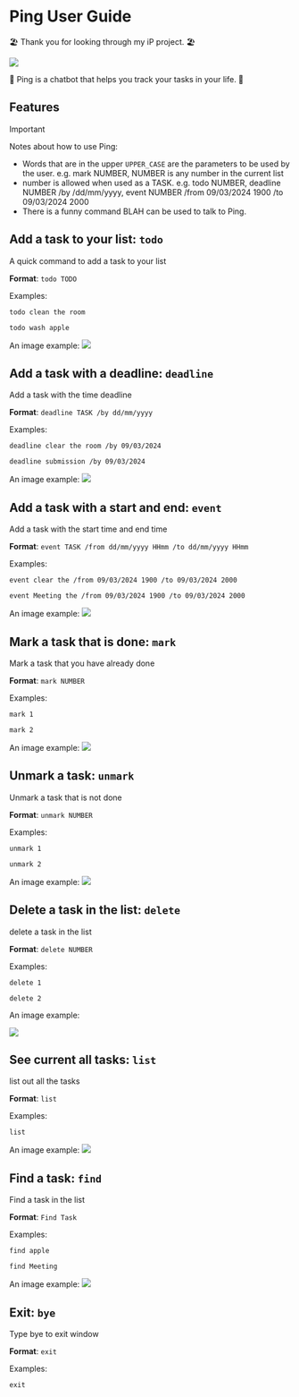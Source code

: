# Ping User Guide
🏖️ Thank you for looking through my iP project. 🏖️

<img src="images/images_front.png">

🐤 Ping is a chatbot that helps you track your tasks in your life. 🐤

## Features

> [!IMPORTANT]
> Notes about how to use Ping:
> - Words that are in the upper `UPPER_CASE` are the parameters to be used by the user.
>    e.g. mark NUMBER, NUMBER is any number in the current list
> - number is allowed when used as a TASK. e.g. todo NUMBER, deadline NUMBER /by /dd/mm/yyyy,
>    event NUMBER /from 09/03/2024 1900 /to 09/03/2024 2000
> - There is a funny command BLAH can be used to talk to Ping.

## Add a task to your list: `todo`
A quick command to add a task to your list

**Format**: `todo TODO`

Examples:
```
todo clean the room
```
```
todo wash apple
```

An image example:
<img src="images/image_todo.png">

## Add a task with a deadline: `deadline`
Add a task with the time deadline

**Format**: `deadline TASK /by dd/mm/yyyy`

Examples:
```
deadline clear the room /by 09/03/2024
```
```
deadline submission /by 09/03/2024
```

An image example:
<img src="images/images_deadline.png">

## Add a task with a start and end: `event`
Add a task with the start time and end time

**Format**: `event TASK /from dd/mm/yyyy HHmm /to dd/mm/yyyy HHmm`

Examples:
```
event clear the /from 09/03/2024 1900 /to 09/03/2024 2000
```
```
event Meeting the /from 09/03/2024 1900 /to 09/03/2024 2000
```

An image example:
<img src="images/image_event.png">

## Mark a task that is done: `mark`
Mark a task that you have already done

**Format**: `mark NUMBER`

Examples:
```
mark 1
```
```
mark 2
```

An image example:
<img src="images/images_mark.png">

## Unmark a task: `unmark`
Unmark a task that is not done

**Format**: `unmark NUMBER`

Examples:
```
unmark 1
```
```
unmark 2
```

An image example:
<img src="images/images_unmark.png">

## Delete a task in the list: `delete`
delete a task in the list

**Format**: `delete NUMBER`

Examples:
```
delete 1
```
```
delete 2
```

An image example:

<img src="images/images_delete.png">

## See current all tasks: `list`
list out all the tasks

**Format**: `list`

Examples:
```
list
```

An image example:
<img src="images/images_list.png">

## Find a task: `find`
Find a task in the list

**Format**: `Find Task`

Examples:
```
find apple
```
```
find Meeting
```

An image example:
<img src="images/image_find.png">

## Exit: `bye`
Type bye to exit window

**Format**: `exit`

Examples:
```
exit
```
